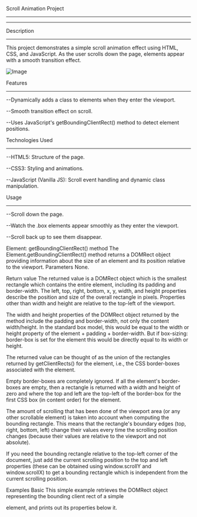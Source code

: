 


Scroll Animation Project
<hr>
<hr>

Description
<hr>

This project demonstrates a simple scroll animation effect using HTML, CSS, and JavaScript. As the user scrolls down the page, elements appear with a smooth transition effect.


![Image](https://github.com/user-attachments/assets/383b1a0d-794c-4caa-b5ac-93e882096ca5)

Features 
<hr>

--Dynamically adds a class to elements when they enter the viewport.

--Smooth transition effect on scroll.

--Uses JavaScript's getBoundingClientRect() method to detect element positions.

Technologies Used
<hr>

--HTML5: Structure of the page.

--CSS3: Styling and animations.

--JavaScript (Vanilla JS): Scroll event handling and dynamic class manipulation.


Usage
<hr>

--Scroll down the page.

--Watch the .box elements appear smoothly as they enter the viewport.

--Scroll back up to see them disappear.







Element: getBoundingClientRect() method
The Element.getBoundingClientRect() method returns a DOMRect object providing information about the size of an element and its position relative to the viewport.
Parameters
None.

Return value
The returned value is a DOMRect object which is the smallest rectangle which contains the entire element, including its padding and border-width. The left, top, right, bottom, x, y, width, and height properties describe the position and size of the overall rectangle in pixels. Properties other than width and height are relative to the top-left of the viewport.

The width and height properties of the DOMRect object returned by the method include the padding and border-width, not only the content width/height. In the standard box model, this would be equal to the width or height property of the element + padding + border-width. But if box-sizing: border-box is set for the element this would be directly equal to its width or height.

The returned value can be thought of as the union of the rectangles returned by getClientRects() for the element, i.e., the CSS border-boxes associated with the element.

Empty border-boxes are completely ignored. If all the element's border-boxes are empty, then a rectangle is returned with a width and height of zero and where the top and left are the top-left of the border-box for the first CSS box (in content order) for the element.

The amount of scrolling that has been done of the viewport area (or any other scrollable element) is taken into account when computing the bounding rectangle. This means that the rectangle's boundary edges (top, right, bottom, left) change their values every time the scrolling position changes (because their values are relative to the viewport and not absolute).

If you need the bounding rectangle relative to the top-left corner of the document, just add the current scrolling position to the top and left properties (these can be obtained using window.scrollY and window.scrollX) to get a bounding rectangle which is independent from the current scrolling position.

Examples
Basic
This simple example retrieves the DOMRect object representing the bounding client rect of a simple <div> element, and prints out its properties below it.


